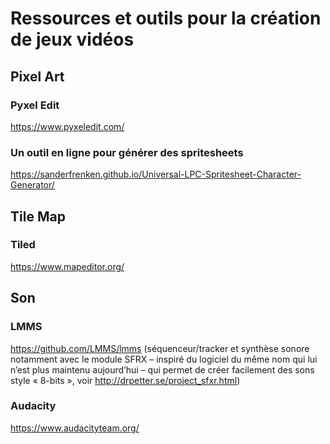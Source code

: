 # Ressources et outils pour la création de jeux vidéos

## Pixel Art

### Pyxel Edit

https://www.pyxeledit.com/

### Un outil en ligne pour générer des spritesheets

https://sanderfrenken.github.io/Universal-LPC-Spritesheet-Character-Generator/

## Tile Map

### Tiled
https://www.mapeditor.org/

## Son

### LMMS

https://github.com/LMMS/lmms (séquenceur/tracker et synthèse sonore notamment avec le module SFRX – inspiré du logiciel du même nom qui lui n’est plus maintenu aujourd’hui – qui permet de créer facilement des sons style « 8-bits », voir http://drpetter.se/project_sfxr.html)

### Audacity

https://www.audacityteam.org/